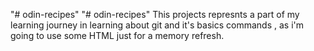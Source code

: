 "# odin-recipes" 
"# odin-recipes" 
This projects represnts a part of my learning journey in learning about git and it's basics commands , as i'm going to use some HTML just for a memory refresh.